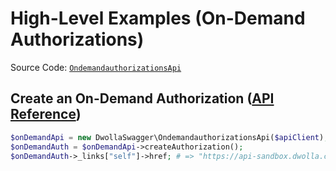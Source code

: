 # High-Level Examples (On-Demand Authorizations)

Source Code: [`OndemandauthorizationsApi`](https://github.com/Dwolla/dwolla-swagger-php/blob/main/lib/OndemandauthorizationsApi.php)

## Create an On-Demand Authorization ([API Reference](https://developers.dwolla.com/api-reference/transfers/create-an-on-demand-transfer-authorization))

```php
$onDemandApi = new DwollaSwagger\OndemandauthorizationsApi($apiClient);
$onDemandAuth = $onDemandApi->createAuthorization();
$onDemandAuth->_links["self"]->href; # => "https://api-sandbox.dwolla.com/on-demand-authorizations/30e7c028-0bdf-e511-80de-0aa34a9b2388"
```
